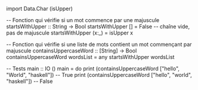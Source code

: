 import Data.Char (isUpper)

-- Fonction qui vérifie si un mot commence par une majuscule
startsWithUpper :: String -> Bool
startsWithUpper []    = False  -- chaîne vide, pas de majuscule
startsWithUpper (x:_) = isUpper x

-- Fonction qui vérifie si une liste de mots contient un mot commençant par majuscule
containsUppercaseWord :: [String] -> Bool
containsUppercaseWord wordsList = any startsWithUpper wordsList

-- Tests
main :: IO ()
main = do
    print (containsUppercaseWord ["hello", "World", "haskell"])  -- True
    print (containsUppercaseWord ["hello", "world", "haskell"])  -- False

